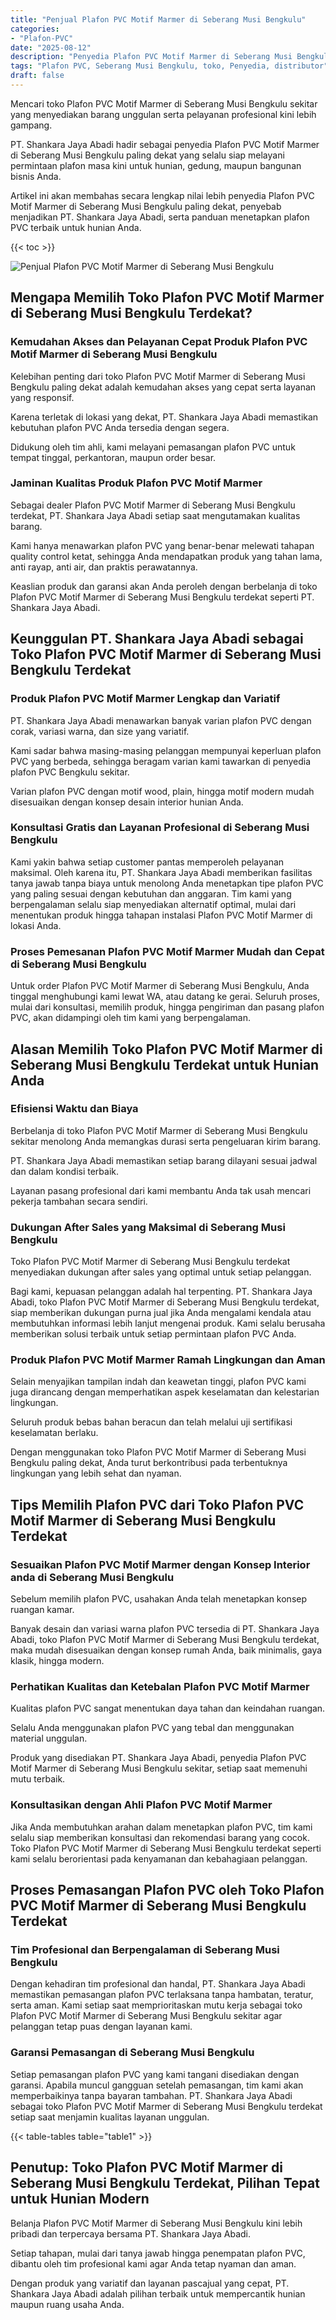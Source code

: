 ```yaml
---
title: "Penjual Plafon PVC Motif Marmer di Seberang Musi Bengkulu"
categories: 
- "Plafon-PVC"
date: "2025-08-12"
description: "Penyedia Plafon PVC Motif Marmer di Seberang Musi Bengkulu untuk rumah, kantor, dan gerai. Material terbaik, variasi motif, variasi warna elegan, beserta servis pemasangan oleh tim profesional dan jaminan resmi!|Layanan penyediaan Plafon PVC Motif Marmer di Seberang Musi Bengkulu untuk kebutuhan rumah, office, maupun ritel, dengan produk unggulan dan penempatan oleh tim berpengalaman dan jaminan resmi.|Solusi Plafon PVC Motif Marmer di Seberang Musi Bengkulu yang andal bagi tempat tinggal, office, serta ritel, dengan produk terbaik dan instalasi ditangani oleh teknisi ahli dan kepastian resmi.|Penjualan Plafon PVC Motif Marmer di Seberang Musi Bengkulu untuk hunian, kantor, serta ritel, beserta plafon berkualitas dan penempatan oleh tim ahli, lengkap beserta kepastian resmi.}"
tags: "Plafon PVC, Seberang Musi Bengkulu, toko, Penyedia, distributor"
draft: false
---
```


Mencari toko Plafon PVC Motif Marmer di Seberang Musi Bengkulu sekitar yang menyediakan barang unggulan serta pelayanan profesional kini lebih gampang.

PT. Shankara Jaya Abadi hadir sebagai penyedia Plafon PVC Motif Marmer di Seberang Musi Bengkulu paling dekat yang selalu siap melayani permintaan plafon masa kini untuk hunian, gedung, maupun bangunan bisnis Anda.

Artikel ini akan membahas secara lengkap nilai lebih penyedia Plafon PVC Motif Marmer di Seberang Musi Bengkulu paling dekat, penyebab menjadikan PT. Shankara Jaya Abadi, serta panduan menetapkan plafon PVC terbaik untuk hunian Anda.

{{< toc >}}

![Penjual Plafon PVC Motif Marmer di Seberang Musi Bengkulu](/images/Plafon-PVC/Penjual-Plafon-PVC-Motif-Marmer-di-Seberang-Musi-Bengkulu.png)


## Mengapa Memilih Toko Plafon PVC Motif Marmer di Seberang Musi Bengkulu Terdekat?

### Kemudahan Akses dan Pelayanan Cepat Produk Plafon PVC Motif Marmer di Seberang Musi Bengkulu

Kelebihan penting dari toko Plafon PVC Motif Marmer di Seberang Musi Bengkulu paling dekat adalah kemudahan akses yang cepat serta layanan yang responsif.

Karena terletak di lokasi yang dekat, PT. Shankara Jaya Abadi memastikan kebutuhan plafon PVC Anda tersedia dengan segera.

Didukung oleh tim ahli, kami melayani pemasangan plafon PVC untuk tempat tinggal, perkantoran, maupun order besar.

### Jaminan Kualitas Produk Plafon PVC Motif Marmer

Sebagai dealer Plafon PVC Motif Marmer di Seberang Musi Bengkulu terdekat, PT. Shankara Jaya Abadi setiap saat mengutamakan kualitas barang.

Kami hanya menawarkan plafon PVC yang benar-benar melewati tahapan quality control ketat, sehingga Anda mendapatkan produk yang tahan lama, anti rayap, anti air, dan praktis perawatannya.

Keaslian produk dan garansi akan Anda peroleh dengan berbelanja di toko Plafon PVC Motif Marmer di Seberang Musi Bengkulu terdekat seperti PT. Shankara Jaya Abadi.

## Keunggulan PT. Shankara Jaya Abadi sebagai Toko Plafon PVC Motif Marmer di Seberang Musi Bengkulu Terdekat

### Produk Plafon PVC Motif Marmer Lengkap dan Variatif

PT. Shankara Jaya Abadi menawarkan banyak varian plafon PVC dengan corak, variasi warna, dan size yang variatif.

Kami sadar bahwa masing-masing pelanggan mempunyai keperluan plafon PVC yang berbeda, sehingga beragam varian kami tawarkan di penyedia plafon PVC Bengkulu sekitar.

Varian plafon PVC dengan motif wood, plain, hingga motif modern mudah disesuaikan dengan konsep desain interior hunian Anda.

### Konsultasi Gratis dan Layanan Profesional di Seberang Musi Bengkulu

Kami yakin bahwa setiap customer pantas memperoleh pelayanan maksimal. Oleh karena itu, PT. Shankara Jaya Abadi memberikan fasilitas tanya jawab tanpa biaya untuk menolong Anda menetapkan tipe plafon PVC yang paling sesuai dengan kebutuhan dan anggaran. Tim kami yang berpengalaman selalu siap menyediakan alternatif optimal, mulai dari menentukan produk hingga tahapan instalasi Plafon PVC Motif Marmer di lokasi Anda.

### Proses Pemesanan Plafon PVC Motif Marmer Mudah dan Cepat di Seberang Musi Bengkulu

Untuk order Plafon PVC Motif Marmer di Seberang Musi Bengkulu, Anda tinggal menghubungi kami lewat WA, atau datang ke gerai. Seluruh proses, mulai dari konsultasi, memilih produk, hingga pengiriman dan pasang plafon PVC, akan didampingi oleh tim kami yang berpengalaman.

## Alasan Memilih Toko Plafon PVC Motif Marmer di Seberang Musi Bengkulu Terdekat untuk Hunian Anda

### Efisiensi Waktu dan Biaya

Berbelanja di toko Plafon PVC Motif Marmer di Seberang Musi Bengkulu sekitar menolong Anda memangkas durasi serta pengeluaran kirim barang.

PT. Shankara Jaya Abadi memastikan setiap barang dilayani sesuai jadwal dan dalam kondisi terbaik.

Layanan pasang profesional dari kami membantu Anda tak usah mencari pekerja tambahan secara sendiri.

### Dukungan After Sales yang Maksimal di Seberang Musi Bengkulu

Toko Plafon PVC Motif Marmer di Seberang Musi Bengkulu terdekat menyediakan dukungan after sales yang optimal untuk setiap pelanggan.

Bagi kami, kepuasan pelanggan adalah hal terpenting. PT. Shankara Jaya Abadi, toko Plafon PVC Motif Marmer di Seberang Musi Bengkulu terdekat, siap memberikan dukungan purna jual jika Anda mengalami kendala atau membutuhkan informasi lebih lanjut mengenai produk. Kami selalu berusaha memberikan solusi terbaik untuk setiap permintaan plafon PVC Anda.

### Produk Plafon PVC Motif Marmer Ramah Lingkungan dan Aman

Selain menyajikan tampilan indah dan keawetan tinggi, plafon PVC kami juga dirancang dengan memperhatikan aspek keselamatan dan kelestarian lingkungan.

Seluruh produk bebas bahan beracun dan telah melalui uji sertifikasi keselamatan berlaku.

Dengan menggunakan toko Plafon PVC Motif Marmer di Seberang Musi Bengkulu paling dekat, Anda turut berkontribusi pada terbentuknya lingkungan yang lebih sehat dan nyaman.

## Tips Memilih Plafon PVC dari Toko Plafon PVC Motif Marmer di Seberang Musi Bengkulu Terdekat

### Sesuaikan Plafon PVC Motif Marmer dengan Konsep Interior anda di Seberang Musi Bengkulu

Sebelum memilih plafon PVC, usahakan Anda telah menetapkan konsep ruangan kamar.

Banyak desain dan variasi warna plafon PVC tersedia di PT. Shankara Jaya Abadi, toko Plafon PVC Motif Marmer di Seberang Musi Bengkulu terdekat, maka mudah disesuaikan dengan konsep rumah Anda, baik minimalis, gaya klasik, hingga modern.

### Perhatikan Kualitas dan Ketebalan Plafon PVC Motif Marmer

Kualitas plafon PVC sangat menentukan daya tahan dan keindahan ruangan.

Selalu Anda menggunakan plafon PVC yang tebal dan menggunakan material unggulan.

Produk yang disediakan PT. Shankara Jaya Abadi, penyedia Plafon PVC Motif Marmer di Seberang Musi Bengkulu sekitar, setiap saat memenuhi mutu terbaik.

### Konsultasikan dengan Ahli Plafon PVC Motif Marmer

Jika Anda membutuhkan arahan dalam menetapkan plafon PVC, tim kami selalu siap memberikan konsultasi dan rekomendasi barang yang cocok. Toko Plafon PVC Motif Marmer di Seberang Musi Bengkulu terdekat seperti kami selalu berorientasi pada kenyamanan dan kebahagiaan pelanggan.

## Proses Pemasangan Plafon PVC oleh Toko Plafon PVC Motif Marmer di Seberang Musi Bengkulu Terdekat

### Tim Profesional dan Berpengalaman di Seberang Musi Bengkulu

Dengan kehadiran tim profesional dan handal, PT. Shankara Jaya Abadi memastikan pemasangan plafon PVC terlaksana tanpa hambatan, teratur, serta aman. Kami setiap saat memprioritaskan mutu kerja sebagai toko Plafon PVC Motif Marmer di Seberang Musi Bengkulu sekitar agar pelanggan tetap puas dengan layanan kami.

### Garansi Pemasangan di Seberang Musi Bengkulu

Setiap pemasangan plafon PVC yang kami tangani disediakan dengan garansi. Apabila muncul gangguan setelah pemasangan, tim kami akan memperbaikinya tanpa bayaran tambahan. PT. Shankara Jaya Abadi sebagai toko Plafon PVC Motif Marmer di Seberang Musi Bengkulu terdekat setiap saat menjamin kualitas layanan unggulan.

{{< table-tables table="table1" >}}

## Penutup: Toko Plafon PVC Motif Marmer di Seberang Musi Bengkulu Terdekat, Pilihan Tepat untuk Hunian Modern

Belanja Plafon PVC Motif Marmer di Seberang Musi Bengkulu kini lebih pribadi dan terpercaya bersama PT. Shankara Jaya Abadi.

Setiap tahapan, mulai dari tanya jawab hingga penempatan plafon PVC, dibantu oleh tim profesional kami agar Anda tetap nyaman dan aman.

Dengan produk yang variatif dan layanan pascajual yang cepat, PT. Shankara Jaya Abadi adalah pilihan terbaik untuk mempercantik hunian maupun ruang usaha Anda.